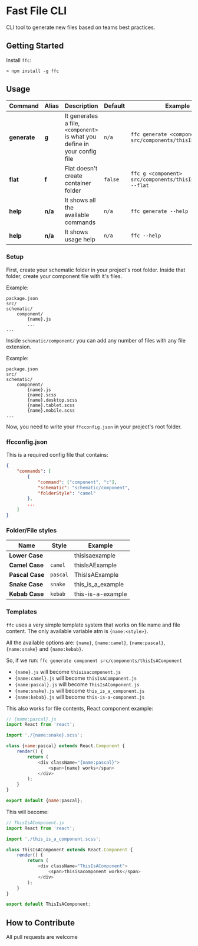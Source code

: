 # Fast File CLI

CLI tool to generate new files based on teams best practices.

## Getting Started

Install `ffc`: 
```
> npm install -g ffc
```

## Usage

| Command | Alias | Description | Default | Example |
|---|---|---|---|---|
| **generate** | **g** | It generates a file, `<component>` is what you define in your config file | `n/a` | `ffc generate <component> src/components/thisIsAComponent` |
| **flat** | **f** | Flat doesn't create container folder | `false` | `ffc g <component> src/components/thisIsAComponent --flat` |
| **help** | **n/a** | It shows all the available commands | `n/a` | `ffc generate --help` |
| **help** | **n/a** | It shows usage help | `n/a` | `ffc --help` |


### Setup

First, create your schematic folder in your project's root folder. Inside that folder, create your component file with it's files.

Example:

```shell
package.json
src/
schematic/
    component/
        {name}.js
        ...
...
```

Inside `schematic/component/` you can add any number of files with any file extension.

Example:
```shell
package.json
src/
schematic/
    component/
        {name}.js
        {name}.scss
        {name}.desktop.scss
        {name}.tablet.scss
        {name}.mobile.scss
...
```

Now, you need to write your `ffcconfig.json` in your project's root folder.

### ffcconfig.json

This is a required config file that contains:
```json
{
    "commands": [
        {
            "command": ["component", "c"],
            "schematic": "schematic/component",
            "folderStyle": "camel"
        },
        ...
    ]
}
```

### Folder/File styles

| Name | Style | Example |
|---|---|---|
| **Lower Case** |  | thisisaexample |
| **Camel Case** | `camel` | thisIsAExample |
| **Pascal Case** | `pascal` | ThisIsAExample  |
| **Snake Case** | `snake` | this_is_a_example  |
| **Kebab Case** | `kebab` | this-is-a-example  |

### Templates

`ffc` uses a very simple template system that works on file name and file content. The only available variable atm is `{name:<style>}`.

All the available options are: `{name}`, `{name:camel}`, `{name:pascal}`, `{name:snake}` and `{name:kebab}`.

So, if we run: `ffc generate component src/components/thisIsAComponent`

- `{name}.js` will become `thisisacomponent.js`
- `{name:camel}.js` will become `thisIsAComponent.js`
- `{name:pascal}.js` will become `ThisIsAComponent.js`
- `{name:snake}.js` will become `this_is_a_component.js`
- `{name:kebab}.js` will become `this-is-a-component.js`

This also works for file contents, React component example:

```javascript
// {name:pascal}.js
import React from 'react';

import './{name:snake}.scss';

class {name:pascal} extends React.Component {
    render() {
        return (
            <div className="{name:pascal}">
                <span>{name} works</span>
            </div>
        );
    }
}

export default {name:pascal};
```

This will become:

```javascript
// ThisIsAComponent.js
import React from 'react';

import './this_is_a_component.scss';

class ThisIsAComponent extends React.Component {
    render() {
        return (
            <div className="ThisIsAComponent">
                <span>thisisacomponent works</span>
            </div>
        );
    }
}

export default ThisIsAComponent;
```

## How to Contribute

All pull requests are welcome